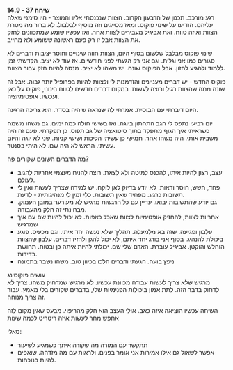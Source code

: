 **שיחה 37 \- 14.9**  
רגע מורכב. תכנון של הרבעון הקרוב. הצוות שנכנסתי אליו והמוצר \- היו סימני שאלה עליהם. הודיעו על שינוי פוקוס. ומאז מסייגים וזה מוסיף לבלבול. לא ברור מה מטרת הצוות ואיזה טווח. ואת אביגיל מעבירים לצוות אחר. ואז עכשיו שומע שמתכוונים לחזק את הצוות אבל זו רק פעם ראשונה ששומע ולא מחייב.

שינוי פוקוס מבלבל שלשום בסוף היום, הצוות חווה שינויים וחוסר יציבות ודברים לא סגורים כמו אני וגלית. וגם אני רק הגעתי לפני חודשיים. אז עוד לא יציב. הקדשתי זמן ללמוד ולהגיע לחזון. אבל הפוקוס שונה. יש משהו לא יציב. מנסה להיות חזק עבור הצוות. 

פוקוס החדש \- יש דברים מעניינים והזדמנות לי ולצוות להיות בפרופיל יותר גבוה. אבל זה שונה ממה שהצוות רגיל ורוצה לעשות. במקום דברים חדשים לטווח בינוני, פוקוס על כאן ועכשיו. אופטימיזציה. 

היום דיברתי עם הבוסית. אמרתי לה שנראה שיהיה בסדר. היא צריכה הרגעה. 

יום רביעי נתפס לי הגב התחתון ביוגה. ואז בשישי חולה כמה ימים. גם משהו משמח כשראיתי איך הגוף מתפקד בתוך סיטואציה של גב תפוס. כן תפקדתי. פעם זה היה משבית אותי. היה משהו אחר. חמישי כן עשיתי הליכות ושישי קניות. שני לא יוגה והיום עשיתי. הראש לא היה שם. לא היתי בסנטר. 

מה הדברים השונים שקורים פה?

* עצב, רצון להיות איתו, להכנס למיטה ולא לצאת. רוצה להניח מעצמי אחריות להגיב לעולם.   
* פחד, חשש, חוסר ודאות. לא יודע בדיוק לאן לוקח. יש למידה שצריך לעשות ואין לי תשובות כרגע. מפחיד שאין תשובות. כלי זמין לי מנהיגותית \- לדעת.   
* גם יודע שהתשובות יבואו. עדיין עם כל הרגשות מרגיש לא מעורער במובן העמוק. מבחינתי זה חלק מהעבודה.   
* אחריות לצוות, להחזיק אופטימיות לצוות שאכל כאפות. לא יכול להיות שם עם איך שמרגיש  
* עלבון ופגיעה. שזה בא מלמעלה. תהליך שלא נעשה יחד איתי. וגם מכעיס. פוגע ביכולת להנהיג. בסוף אני בורג יחד איתם, לא יכול להגן ולהזיז דברים. עלבון שהצוות הוחלש והוקטן. אביגיל עוברת. האדם שלי שם. יכולתי להיות איתה כן ובטוח. תחושת בדידות.   
* ניפץ בועה. הגעתי ודברים הלכו בכיוון טוב. משהו נשבר בתמונה

עושים פוקוסינג  
מרגיש שלא צריך לעשות עבודה מכוונת עכשיו. לא מרגיש שמדחיק משהו. צריך לא לדחוק בדבר הזה. לתת אמון ביכולות הפנימיות שלי, בדברים שקורים בלי מאמץ. עבור זה צריך מנוחה. 

השיחה עכשיו הוציאה איזה כאב. אולי העצב הוא חלק מהריפוי. מבעס שאין מקום לזה  
אחפש מחר לעשות איזה ריטריט לכמה שעות 

סאלי:

* תתקשר עם המורה מה שקורה איתך כשמגיע לשיעור  
* אפשר לשאול גם אילו אמירות אני אומר בפנים. ולראות עם מה מזדהה. שואפים להיות בנוכחות. 


